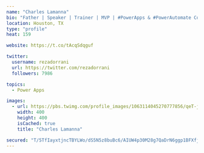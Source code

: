 ```yaml
---
name: "Charles Lamanna"
bio: "Father | Speaker | Trainer | MVP | #PowerApps & #PowerAutomate Community Super User | YouTuber Right-pointing triangle http://youtube.com/c/rezadorrani | Learn - Share - Clockwise rightwards and leftwards open circle arrows"
location: Houston, TX
type: "profile"
heat: 159

website: https://t.co/tAcqSdqguf

twitter:
  username: rezadorrani
  url: https://twitter.com/rezadorrani
  followers: 7986

topics:
  - Power Apps

images:
  - url: https://pbs.twimg.com/profile_images/1063114045270777856/qeT-jpWr_400x400.jpg
    width: 400
    height: 400
    isCached: true
    title: "Charles Lamanna"

secured: "T/5TfIayxtjncTBYLWo/dS5N5z8buBc6/AIUW4p30M28g7QaDrN6ggp1BFXfj9VqCoftm4pso/CwBs5YlR0HhHC2X/NYnXxtkAbgsnVOshbmjfpxN1SLBt1UAGHm8h1ojniDlYboDqN5x5g5CAlsdEJoSjT1+HwzzTULlJWbIYQJCcNFxuF648gm+eHeg5Hh67KzjWU2WyBxj/thS7Tw66ehKgEPLya6lH8fv3ckXTgUNk8KuTOs2md6g3p4JZRSUDY4lOBLPscwXl2EPCokxrvfRmpkgF+ofx6G9oeywSENw9urkF30Hd0Hb90KlyV0XGo01XU6xyTNozFSnp/rTtd8dHT56UIUvvESvbJQO4sbUVnWlmova6v+i7GlG6fWLZQLsNCAOSaJtjiwMAik2Bw9JXbXsDHEvq2KfEtsWms=;KSwryJvlr7ZHPgD37YC5Qw=="
---
```



